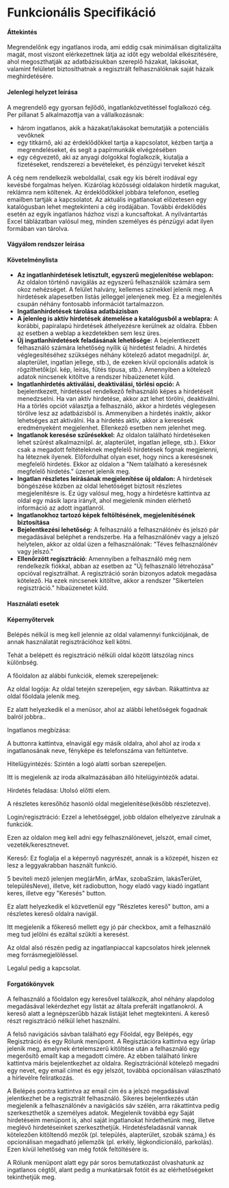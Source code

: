 # Funkcionális Specifikáció



#### Áttekintés

Megrendelőnk egy ingatlanos iroda, ami eddig csak minimálisan digitalizálta magát, most viszont elérkezettnek látja az időt egy weboldal elkészítésére, ahol megoszthatják az adatbázisukban szereplő házakat, lakásokat, valamint felületet biztosíthatnak a regisztrált felhasználóknak saját házaik meghirdetésére.

#### Jelenlegi helyzet leírása

A megrendelő egy gyorsan fejlődő, ingatlanközvetítéssel foglalkozó cég. Per pillanat 5 alkalmazottja van a vállalkozásnak:

- három ingatlanos, akik a házakat/lakásokat bemutatják a potenciális vevőknek
- egy titkárnő, aki az érdeklődőkkel tartja a kapcsolatot, kézben tartja a megrendeléseket, és segít a papírmunkák elvégzésében
- egy cégvezető, aki az anyagi dolgokkal foglalkozik, kiutalja a fizetéseket, rendszerezi a bevételeket, és pénzügyi terveket készít

A cég nem rendelkezik weboldallal, csak egy kis bérelt irodával egy kevésbé forgalmas helyen. Kizárólag közösségi oldalakon hirdetik magukat, reklámra nem költenek. Az érdeklődőkkel jobbára telefonon, esetleg emailben tartják a kapcsolatot. Az aktuális ingatlanokat előzetesen egy katalógusban lehet megtekinteni a cég irodájában. További érdeklődés esetén az egyik ingatlanos házhoz viszi a kuncsaftokat. A nyilvántartás Excel táblázatban valósul meg, minden személyes és pénzügyi adat ilyen formában van tárolva.

#### Vágyálom rendszer leírása



#### Követelménylista

- **Az ingatlanhirdetések letisztult, egyszerű megjelenítése weblapon:**
  	Az oldalon történő navigálás az egyszerű felhasználók számára sem okoz nehézséget. A felület halvány, kellemes színekkel jelenik meg. A hirdetések alapesetben listás jelleggel jelenjenek meg. Ez a megjelenítés csupán néhány fontosabb információt tartalmazzon. 
- **Ingatlanhirdetések tárolása adatbázisban**
- **A jelenleg is aktív hirdetések átemelése a katalógusból a weblapra:**
  	A korábbi, papíralapú hirdetések áthelyezésre kerülnek az oldalra. Ebben az esetben a weblap a kezdetekben sem lesz üres.
- **Új ingatlanhirdetések feladásának lehetősége:**
  	A bejelentkezett felhasználó számára lehetőség nyílik új hirdetést feladni. A hirdetés véglegesítéséhez szükséges néhány kötelező adatot megadni(pl. ár, alapterület, ingatlan jellege, stb.), de ezeken kívül opcionális adatok is rögzíthetők(pl. kép, leírás, fűtés típusa, stb.). Amennyiben a kötelező adatok nincsenek kitöltve a rendszer hibaüzenetet küld.
- **Ingatlanhirdetés aktiválási, deaktiválási, törlési opció:**
  	A bejelentkezett, hirdetéssel rendelkező felhasználó képes a hirdetéseit menedzselni. Ha van aktív hirdetése, akkor azt lehet törölni, deaktiválni. Ha a törlés opciót választja a felhasználó, akkor a hirdetés véglegesen törölve lesz az adatbázisból is. Ammenyiben a hirdetés inaktív, akkor lehetséges azt aktiválni. Ha a hirdetés aktív, akkor a keresések eredményeként megjelenhet. Ellenkező esetben nem jelenhet meg.
- **Ingatlanok keresése szűrésekkel:**
  	Az oldalon található hirdetéseken lehet szűrést alkalmazni(pl. ár, alapterület, ingatlan jellege, stb.). Ekkor csak a megadott feltételeknek megfelelő hirdetések fognak megjelenni, ha léteznek ilyenek. Előfordulhat olyan eset, hogy nincs a keresésnek megfelelő hirdetés. Ekkor az oldalon a "Nem található a keresésnek megfelelő hirdetés." üzenet jelenik meg.
- **Ingatlan részletes leírásának megjelenítése új oldalon:**
  	A hirdetések böngészése közben az oldal lehetőséget biztosít részletes megjelenítésre is. Ez úgy valósul meg, hogy a hirdetésre kattintva az oldal egy másik lapra irányít, ahol megjelenik minden elérhető információ az adott ingatlanról.
- **Ingatlanokhoz tartozó képek feltöltésének, megjelenítésének biztosítása**
- **Bejelentkezési lehetőség:** 
  	A felhasználó a felhasználónév és jelszó pár megadásával beléphet a rendszerbe. Ha a felhasználónév vagy a jelszó helytelen, akkor az oldal üzen a felhasználónak: "Téves felhasználónév vagy jelszó."
- **Ellenőrzött regisztráció**:
  	Amennyiben a felhasználó még nem rendelkezik fiókkal, abban az esetben az "Új felhasználó létrehozása" opcióval regisztrálhat. A regisztráció során bizonyos adatok megadása kötelező. Ha ezek nincsenek kitöltve, akkor a rendszer "Sikertelen regisztráció." hibaüzenetet küld.

#### Használati esetek



#### Képernyőtervek

Belépés nélkül is meg kell jelennie az oldal valamennyi funkciójának, de annak használatát regisztrációhoz kell kötni.

Tehát a belépett és regisztráció nélküli oldal között látszólag nincs különbség.

A főoldalon az alábbi funkciók, elemek szerepeljenek:

Az oldal logója: Az oldal tetején szerepeljen, egy sávban. Rákattintva az oldal főoldala jelenik meg.

Ez alatt helyezkedik el a menüsor, ahol az alábbi lehetőségek fogadnak balról jobbra..

Ingatlanos megbízása: 

A buttonra kattintva, elnavigál egy másik oldalra, ahol ahol az iroda x ingatlanosának neve, fényképe és telefonszáma van feltüntetve.

Hitelügyintézés: Szintén a logó alatti sorban szerepeljen.

Itt is megjelenik az iroda alkalmazásában álló hitelügyintézők adatai.

Hirdetés feladása: Utolsó előtti elem.

A részletes keresőhöz hasonló oldal megjelenítése(később részletezve).

Login/regisztráció: Ezzel a lehetőséggel, jobb oldalon elhelyezve zárulnak a funkciók.

Ezen az oldalon meg kell adni egy felhasználónevet, jelszót, email címet, vezeték/keresztnevet.

Kereső: Ez foglalja el a képernyő nagyrészét, annak is a közepét, hiszen ez lesz a leggyakrabban használt funkció.

5 beviteli mező jelenjen meg(árMin, árMax, szobaSzám, lakásTerület, településNeve), illetve, két radiobutton, hogy eladó vagy kiadó ingatlant keres, illetve egy "Keresés" button.

Ez alatt helyezkedik el közvetlenül egy "Részletes kereső" button, ami a részletes kereső oldalra navigál.

Itt megjelenik a főkereső mellett egy jó pár checkbox, amit a felhasználó meg tud jelölni és ezáltal szűkíti a keresést.

Az oldal alsó részén pedig az ingatlanpiaccal kapcsolatos hírek jelennek meg forrásmegjelöléssel.

Legalul pedig a kapcsolat.



#### Forgatókönyvek

A felhasználó a főoldalon egy keresővel találkozik, ahol néhány alapdolog megadásával lekérdezhet egy listát az általa preferált ingatlanokról. A kereső alatt a legnépszerűbb házak listáját lehet megtekinteni. A kereső részt regisztráció nélkül lehet használni.

A felső navigációs sávban található egy Főoldal, egy Belépés, egy Regisztráció és egy Rólunk menüpont. A Regisztációra kattintva egy űrlap jelenik meg, amelynek értelemszerű kitöltése után a felhasználó egy megerősítő emailt kap a megadott címére. Az ebben található linkre kattintva máris bejelentkezhet az oldalra. Regisztrációnál kötelező megadni egy nevet, egy email címet és egy jelszót, továbbá opcionálisan választható a hírlevélre feliratkozás.

A Belépés pontra kattintva az email cím és a jelszó megadásával jelentkezhet be a regisztrált felhasználó. Sikeres bejelentkezés után megjelenik a felhasználónév a navigációs sáv szélén, arra rákattintva pedig szerkeszthetők a személyes adatok. Megjelenik továbbá egy Saját hirdetéseim menüpont is, ahol saját ingatlanokat hirdethetünk meg, illetve meglévő hirdetéseinket szerkeszthetjük. Hirdetésfeladásnál vannak kötelezően kitöltendő mezők (pl. település, alapterület, szobák száma,) és opcionálisan megadható jellemzők (pl. erkély, légkondicionáló, parkolás). Ezen kívül lehetőség van még fotók feltöltésére is.

A Rólunk menüpont alatt egy pár soros bemutatkozást olvashatunk az ingatlanos cégtől, alant pedig a munkatársak fotóit és az elérhetőségeket tekinthetjük meg.
